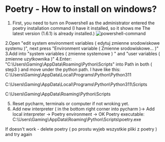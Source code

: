 # Poetry - How to install on windows?

1. First, you need to turn on Powershell as the administrator entered the poetry installation command
(I have it installed, so it shows me The latest version (1.6.1) is already installed.)
![powershell-command](https://github.com/piotek8/Langchain_Ask_App_update/assets/82182989/4beecef9-80d9-4588-9a8c-e7413f109a11)

2.Open "edit system environment variables ( edytuj zmienne srodowiskowe systemu )", next press "Environment variable ( Zmienne srodowiskowe... )"
3.Add into "system variables ( zmienne systemowe ) " and "user variables ( zmienne uzytkownika )"
4.Enter:
"C:\Users\Gaming\AppData\Roaming\Python\Scripts"
into Path in both ( step3 ) and move under the python path. I have like this:
C:\Users\Gaming\AppData\Local\Programs\Python\Python311

C:\Users\Gaming\AppData\Local\Programs\Python\Python311\Scripts

C:\Users\Gaming\AppData\Roaming\Python\Scripts

5. Reset pycharm, terminals or computer if not wroking yet.
6. Add new interpreter ( in the bottom right corner into pycharm )-> Add local interpreter -> Poetry environment -> OK
Poetry executable:
C:\Users\Gaming\AppData\Roaming\Python\Scripts\poetry.exe

If doesn't work - delete poetry ( po prostu wyjeb wszystkie pliki z poetry ) and try again
